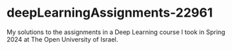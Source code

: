 # deepLearningAssignments-22961
My solutions to the assignments in a Deep Learning course I took in Spring 2024 at The Open University of Israel.
